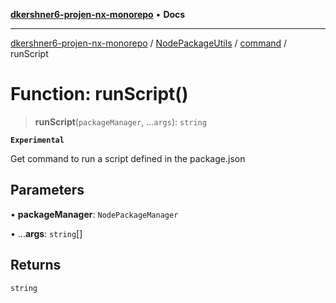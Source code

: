 [**dkershner6-projen-nx-monorepo**](../../../../../README.md) • **Docs**

***

[dkershner6-projen-nx-monorepo](../../../../../globals.md) / [NodePackageUtils](../../../README.md) / [command](../README.md) / runScript

# Function: runScript()

> **runScript**(`packageManager`, ...`args`): `string`

**`Experimental`**

Get command to run a script defined in the package.json

## Parameters

• **packageManager**: `NodePackageManager`

• ...**args**: `string`[]

## Returns

`string`
